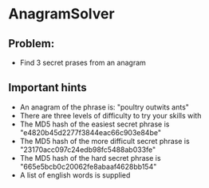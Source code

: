 # AnagramSolver

## Problem:

* Find 3 secret prases from an anagram

## Important hints

* An anagram of the phrase is: &#34;poultry outwits ants&#34;
* There are three levels of difficulty to try your skills with
* The MD5 hash of the easiest secret phrase is &#34;e4820b45d2277f3844eac66c903e84be&#34;
* The MD5 hash of the more difficult secret phrase is &#34;23170acc097c24edb98fc5488ab033fe&#34;
* The MD5 hash of the hard secret phrase is &#34;665e5bcb0c20062fe8abaaf4628bb154&#34;
* A list of english words is supplied